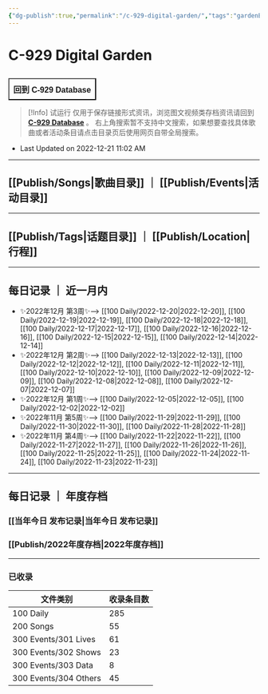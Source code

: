 ```yaml
---
{"dg-publish":true,"permalink":"/c-929-digital-garden/","tags":"gardenEntry"}
---
```


# C-929 Digital Garden

<div style="display: flex; cursor: pointer;">
	<a href="https://c929-song.super.site/" target="_blank">
		<button style=" font-size: 16px; padding: 8px; height: fit-content; margin-top: 10px; background: var(--text-accent); font-weight: 600; color: var(--text-on-accent); ">
			回到 C-929 Database
		</button>
	</a>
 </div>

> [!Info] 试运行
> 仅用于保存链接形式资讯，浏览图文视频类存档资讯请回到 **[C-929 Database](https://c929-song.super.site/)** 。
> 右上角搜索暂不支持中文搜索，如果想要查找具体歌曲或者活动条目请点击目录页后使用网页自带全局搜索。

- Last Updated on 2022-12-21 11:02 AM 


---

## [[Publish/Songs\|歌曲目录]] ｜ [[Publish/Events\|活动目录]]

---

## [[Publish/Tags\|话题目录]] ｜ [[Publish/Location\|行程]]

---

## 每日记录 ｜ 近一月内

- ✨2022年12月 第3周✨--> [[100 Daily/2022-12-20\|2022-12-20]], [[100 Daily/2022-12-19\|2022-12-19]], [[100 Daily/2022-12-18\|2022-12-18]], [[100 Daily/2022-12-17\|2022-12-17]], [[100 Daily/2022-12-16\|2022-12-16]], [[100 Daily/2022-12-15\|2022-12-15]], [[100 Daily/2022-12-14\|2022-12-14]]
- ✨2022年12月 第2周✨--> [[100 Daily/2022-12-13\|2022-12-13]], [[100 Daily/2022-12-12\|2022-12-12]], [[100 Daily/2022-12-11\|2022-12-11]], [[100 Daily/2022-12-10\|2022-12-10]], [[100 Daily/2022-12-09\|2022-12-09]], [[100 Daily/2022-12-08\|2022-12-08]], [[100 Daily/2022-12-07\|2022-12-07]]
- ✨2022年12月 第1周✨--> [[100 Daily/2022-12-05\|2022-12-05]], [[100 Daily/2022-12-02\|2022-12-02]]
- ✨2022年11月 第5周✨--> [[100 Daily/2022-11-29\|2022-11-29]], [[100 Daily/2022-11-30\|2022-11-30]], [[100 Daily/2022-11-28\|2022-11-28]]
- ✨2022年11月 第4周✨--> [[100 Daily/2022-11-22\|2022-11-22]], [[100 Daily/2022-11-27\|2022-11-27]], [[100 Daily/2022-11-26\|2022-11-26]], [[100 Daily/2022-11-25\|2022-11-25]], [[100 Daily/2022-11-24\|2022-11-24]], [[100 Daily/2022-11-23\|2022-11-23]]


---

## 每日记录 ｜ 年度存档

### [[当年今日 发布记录\|当年今日 发布记录]]
### [[Publish/2022年度存档\|2022年度存档]]

---

### 已收录

| 文件类别                  | 收录条目数 |
| --------------------- | ----- |
| 100 Daily             | 285   |
| 200 Songs             | 55    |
| 300 Events/301 Lives  | 61    |
| 300 Events/302 Shows  | 23    |
| 300 Events/303 Data   | 8     |
| 300 Events/304 Others | 45    |

